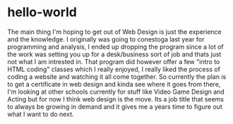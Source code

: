 # hello-world

The main thing I'm hoping to get out of Web Design is just the experience and the knowledge. I originally was going to conestoga last year for programming and analysis, I ended up dropping the program since a lot of the work was setting you up for a desk/business sort of job and thats just not what I am intrested in. That program did however offer a few "intro to HTML coding" classes which I really enjoyed, I really liked the process of coding a website and watching it all come together. So currently the plan is to get a certificate in web design and kinda see where it goes from there, I'm looking at other schools currently for stuff like Video Game Design and Acting but for now I think web design is the move. Its a job title that seems to always be growing in demand and it gives me a years time to figure out what I want to do next.
